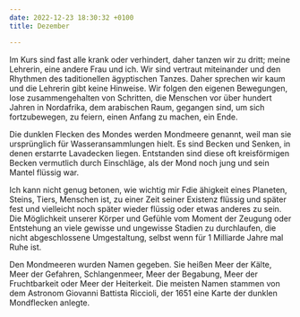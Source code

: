 ```yaml
---
date: 2022-12-23 18:30:32 +0100
title: Dezember

---
```

Im Kurs sind fast alle krank oder verhindert, daher tanzen wir zu dritt; meine Lehrerin, eine andere Frau und ich. Wir sind vertraut miteinander und den Rhythmen des taditionellen ägyptischen Tanzes. Daher sprechen wir kaum und die Lehrerin gibt keine Hinweise. Wir folgen den eigenen Bewegungen, lose zusammengehalten von Schritten, die Menschen vor über hundert Jahren in Nordafrika, dem arabischen Raum, gegangen sind, um sich fortzubewegen, zu feiern, einen Anfang zu machen, ein Ende.

Die dunklen Flecken des Mondes werden Mondmeere genannt, weil man sie ursprünglich für Wasseransammlungen hielt. Es sind Becken und Senken, in denen erstarrte Lavadecken liegen. Entstanden sind diese oft kreisförmigen Becken vermutlich durch Einschläge, als der Mond noch jung und sein Mantel flüssig war.

Ich kann nicht genug betonen, wie wichtig mir Fdie ähigkeit eines Planeten, Steins, Tiers, Menschen ist, zu einer Zeit seiner Existenz flüssig und später fest und vielleicht noch später wieder flüssig oder etwas anderes zu sein. Die Möglichkeit unserer Körper und Gefühle vom Moment der Zeugung oder Entstehung an viele gewisse und ungewisse Stadien zu durchlaufen, die nicht abgeschlossene Umgestaltung, selbst wenn für 1 Milliarde Jahre mal Ruhe ist.

Den Mondmeeren wurden Namen gegeben. Sie heißen Meer der Kälte, Meer der Gefahren, Schlangenmeer, Meer der Begabung, Meer der Fruchtbarkeit oder Meer der Heiterkeit. Die meisten Namen stammen von dem Astronom Giovanni Battista Riccioli, der 1651 eine Karte der dunklen Mondflecken anlegte.